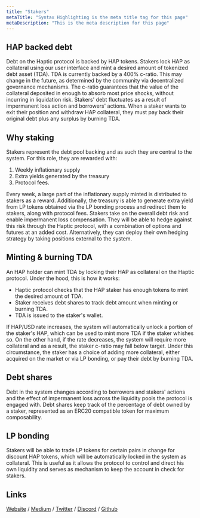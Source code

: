 ```yaml
---
title: "Stakers"
metaTitle: "Syntax Highlighting is the meta title tag for this page"
metaDescription: "This is the meta description for this page"
---
```


## HAP backed debt

Debt on the Haptic protocol is backed by HAP tokens. Stakers lock HAP as collateral using our user interface and mint a desired amount of tokenized debt asset (TDA). TDA is currently backed by a 400% c-ratio. This may change in the future, as determined by the community via decentralized governance mechanisms. The c-ratio guarantees that the value of the collateral deposited in enough to absorb most price shocks, without incurring in liquidation risk. Stakers' debt fluctuates as a result of impermanent loss action and borrowers' actions. When a staker wants to exit their position and withdraw HAP collateral, they must pay back their original debt plus any surplus by burning TDA.

## Why staking

Stakers represent the debt pool backing and as such they are central to the system. For this role, they are rewarded with: 

 1. Weekly inflationary supply  
 2. Extra yields generated by the treasury
 3. Protocol fees.

Every week, a large part of the inflationary supply minted is distributed to stakers as a reward. Additionally, the treasury is able to generate extra yield from LP tokens obtained via the LP bonding process and redirect them to stakers, along with protocol fees.
Stakers take on the overall debt risk and enable impermanent loss compensation. They will be able to hedge against this risk 
through the Haptic protocol, with a combination of options and futures at an added cost. Alternatively, they can deploy their own hedging strategy by taking positions external to the system.

## Minting & burning TDA

An HAP holder can mint TDA by locking their HAP as collateral on the Haptic protocol. Under the hood, this is how it works:

* Haptic protocol checks that the HAP staker has enough tokens to mint the desired amount of TDA. 
* Staker receives debt shares to track debt amount when minting or burning TDA.
* TDA is issued to the staker's wallet.

If HAP/USD rate increases, the system will automatically unlock a portion of the staker's HAP, which can be used to mint more TDA if the staker whishes so. On the other hand, if the rate decreases, the system will require more collateral and as a result, the staker c-ratio may fall below target. Under this circumstance, the staker has a choice of adding more collateral, either acquired on the market or via LP bonding, or pay their debt by burning TDA. 

## Debt shares

Debt in the system changes according to borrowers and stakers' actions and the effect of impermanent loss across the liquidity pools the protocol is engaged with. Debt shares keep track of the percentage of debt owned by a staker, represented as an ERC20 compatible token for maximum composability.

## LP bonding

Stakers will be able to trade LP tokens for certain pairs in change for discount HAP tokens, which will be automatically locked in the system as collateral. This is useful as it allows the protocol to control and direct his own liquidity and serves as mechanism to keep the account in check for stakers.

## Links

[Website](https://haptic.finance) / [Medium](https://hapticfinance.medium.com/) / [Twitter](https://twitter.com/hapticfinance/) / [Discord](https://twitter.com/hapticfinance/) / [Github](https://github.com/hapticfinance/)